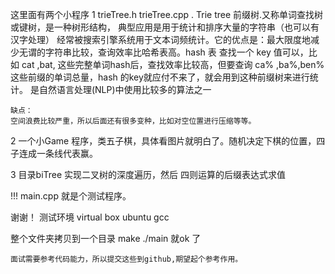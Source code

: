 这里面有两个小程序
1 trieTree.h trieTree.cpp .
    Trie tree 前缀树.又称单词查找树或键树，是一种树形结构，
    典型应用是用于统计和排序大量的字符串（也可以有汉字处理）
    经常被搜索引擎系统用于文本词频统计。它的优点是：最大限度地减少无谓的字符串比较，查询效率比哈希表高。hash 表 查找一个 key 值可以，比如 cat ,bat, 这些完整单词hash后，查找效率比较高，但要查询 ca% ,ba%,ben% 这些前缀的单词总量，hash 的key就应付不来了，就会用到这种前缀树来进行统计。
    是自然语言处理(NLP)中使用比较多的算法之一

    缺点：
    空间浪费比较严重，所以后面还有很多变种，比如对空位置进行压缩等等。

2 一个小Game 程序，类五子棋，具体看图片就明白了。随机决定下棋的位置，四子连成一条线代表赢。

3 目录biTree 实现二叉树的深度遍历，然后 四则运算的后缀表达式求值

!!! main.cpp 就是个测试程序。

谢谢！
测试环境
virtual box 
ubuntu
gcc

整个文件夹拷贝到一个目录 
make
./main
就ok 了
    
    面试需要参考代码能力，所以提交这些到github,期望起个参考作用。
    
